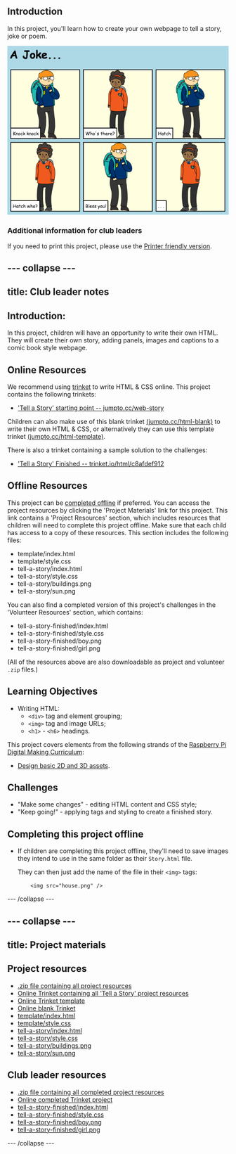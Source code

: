 ## Introduction

In this project, you'll learn how to create your own webpage to tell a story, joke or poem.

![screenshot](images/story-final.png)

### Additional information for club leaders

If you need to print this project, please use the [Printer friendly version](https://projects.raspberrypi.org/en/projects/tell-a-story/print).


--- collapse ---
---
title: Club leader notes
---


## Introduction:
In this project, children will have an opportunity to write their own HTML. They will create their own story, adding panels, images and captions to a comic book style webpage.

## Online Resources

We recommend using [trinket](https://trinket.io/) to write HTML & CSS online. This project contains the following trinkets:

+ ['Tell a Story' starting point -- jumpto.cc/web-story](http://jumpto.cc/web-story)

Children can also make use of this blank trinket [(jumpto.cc/html-blank)](http://jumpto.cc/html-blank) to write their own HTML & CSS, or alternatively they can use this template trinket [(jumpto.cc/html-template)](http://jumpto.cc/html-template).

There is also a trinket containing a sample solution to the challenges:

+ ['Tell a Story' Finished -- trinket.io/html/c8afdef912](https://trinket.io/html/c8afdef912)

## Offline Resources
This project can be [completed offline](https://www.codeclubprojects.org/en-GB/resources/webdev-working-offline/) if preferred. You can access the project resources by clicking the 'Project Materials' link for this project. This link contains a 'Project Resources' section, which includes resources that children will need to complete this project offline. Make sure that each child has access to a copy of these resources. This section includes the following files:

+ template/index.html
+ template/style.css
+ tell-a-story/index.html
+ tell-a-story/style.css
+ tell-a-story/buildings.png
+ tell-a-story/sun.png

You can also find a completed version of this project's challenges in the 'Volunteer Resources' section, which contains:

+ tell-a-story-finished/index.html
+ tell-a-story-finished/style.css
+ tell-a-story-finished/boy.png
+ tell-a-story-finished/girl.png

(All of the resources above are also downloadable as project and volunteer `.zip` files.)

## Learning Objectives
+ Writing HTML:
	+ `<div>` tag and element grouping;
	+ `<img>` tag and image URLs;
	+ `<h1>` - `<h6>` headings.

This project covers elements from the following strands of the [Raspberry Pi Digital Making Curriculum](http://rpf.io/curriculum):

+ [Design basic 2D and 3D assets](https://www.raspberrypi.org/curriculum/design/creator).

## Challenges
+ "Make some changes" - editing HTML content and CSS style;
+ "Keep going!" - applying tags and styling to create a finished story.

## Completing this project offline
+ If children are completing this project offline, they'll need to save images they intend to use in the same folder as their `Story.html` file.

	They can then just add the name of the file in their `<img>` tags:

	```
		<img src="house.png" />
	``` 

--- /collapse ---


--- collapse ---
---
title: Project materials
---
## Project resources
* [.zip file containing all project resources](resources/story-project-resources.zip)
* [Online Trinket containing all 'Tell a Story' project resources](http://jumpto.cc/web-story)
* [Online Trinket template](http://jumpto.cc/trinket-template)
* [Online blank Trinket](http://jumpto.cc/trinket-blank)
* [template/index.html](resources/template-index.html)
* [template/style.css](resources/template-style.css)
* [tell-a-story/index.html](resources/tell-a-story-index.html)
* [tell-a-story/style.css](resources/tell-a-story-style.css)
* [tell-a-story/buildings.png](resources/tell-a-story-buildings.png)
* [tell-a-story/sun.png](resources/tell-a-story-sun.png)

## Club leader resources
* [.zip file containing all completed project resources](resources/story-volunteer-resources.zip)
* [Online completed Trinket project](https://trinket.io/html/c8afdef912)
* [tell-a-story-finished/index.html](resources/tell-a-story-finished-index.html)
* [tell-a-story-finished/style.css](resources/tell-a-story-finished-style.css)
* [tell-a-story-finished/boy.png](resources/tell-a-story-finished-boy.png)
* [tell-a-story-finished/girl.png](resources/tell-a-story-finished-girl.png)

--- /collapse ---